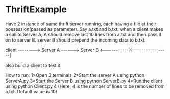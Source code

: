 # ThriftExample

Have 2 instance of same thrift server running, each having a file at
their possession(passed as parameter). Say a.txt and b.txt. when a client makes a call to
Server A, A should remove last 10 lines from a.txt and then pass it on
to server B. server B should prepend the incoming data to b.txt.

client --------> Server A ------> Server B
       <-----------|<----------------|

also build a client to test it.

How to run:
1>Open 3 terminals
2>Start the server A using python ServerA.py
3>Start the Server B using python ServerB.py
4>Run the client using python Client.py 4 (Here, 4 is the number of lines to be removed from a.txt. Default value is 10)
